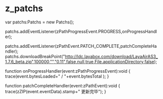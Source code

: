# z_patchs

var patchs:Patchs = new Patchs();
  
patchs.addEventListener(zPathProgressEvent.PROGRESS,onProgressHandler);
  
patchs.addEventListener(zPathEvent.PATCH_COMPLETE,patchCompleteHandler);
  patchs.downloadBreakPoint("http://ldc.layabox.com/download/LayaAirAS3_1.7.6_beta.zip",100000,"","0.11",false,null,true,File.applicationDirectory,false);
  
function onProgressHandler(event:zPathProgressEvent):void
{
  trace(event.bytesLoaded+" / "+event.bytesTotal );
}

function patchCompleteHandler(event:zPathEvent):void
{
 trace(zZIP(event.eventData).stamp+" 更新完毕");
}
